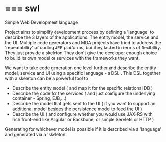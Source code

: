 ===
swl
===

Simple Web Development language


Project aims to simplify development process by defining a 'language' to describe the 3 layers of the applications. The entity model, the service and the UI. Multiple code generators and MDA projects have tried to address the 'repeatability' of coding JEE platforms, but they lacked in terms of flexibility. They just provide a skeleton They don't give the developer enough choice to build its own model or services with the frameworks they want. 

We want to take code generation one level further and describe the entity model, service and UI using a specific language - a DSL . This DSL together with a skeleton can be a powerful tool to 

* Describe the entity model ( and map it for the specific relational DB )
* Describe the code for the services ( and just configure the underlying container - Spring, EJB,...)
* Describe the model that gets sent to the UI ( if you want to support an additional model besides the persistence model to feed the UI )
* Describe the UI ( and configure whether you would use JAX-RS with rich front-end like Angular or Backbone, or simple Servlets or HTTP ) 


Generating for whichever model is possible if it is described via a 'language' and generated via a 'skeleton'. 
